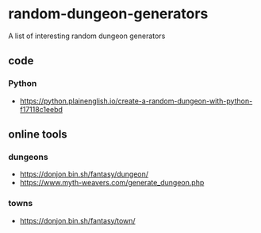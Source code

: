 # random-dungeon-generators
A list of interesting random dungeon generators

## code
### Python
- https://python.plainenglish.io/create-a-random-dungeon-with-python-f17118c1eebd

## online tools
### dungeons
- https://donjon.bin.sh/fantasy/dungeon/
- https://www.myth-weavers.com/generate_dungeon.php

### towns
- https://donjon.bin.sh/fantasy/town/

